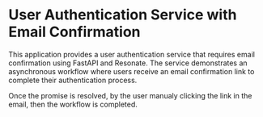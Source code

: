 # User Authentication Service with Email Confirmation

This application provides a user authentication service that requires email confirmation using FastAPI and Resonate. The service demonstrates an asynchronous workflow where users receive an email confirmation link to complete their authentication process.

Once the promise is resolved, by the user manualy clicking the link in the email, then the workflow is completed.
